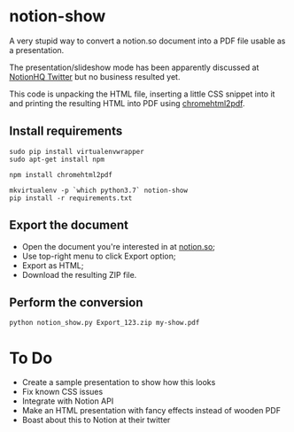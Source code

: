 # notion-show

A very stupid way to convert a notion.so document into a PDF file usable as a presentation.

The presentation/slideshow mode has been apparently discussed at [NotionHQ Twitter](https://twitter.com/notionhq/status/1014214831501598720) but no business resulted yet.

This code is unpacking the HTML file, inserting a little CSS snippet into it and printing the resulting HTML into PDF using [chromehtml2pdf](https://github.com/dataverity/chromehtml2pdf).

## Install requirements

```shell script
sudo pip install virtualenvwrapper
sudo apt-get install npm

npm install chromehtml2pdf

mkvirtualenv -p `which python3.7` notion-show
pip install -r requirements.txt
```

## Export the document

* Open the document you're interested in at [notion.so](https://notion.so);
* Use top-right menu to click Export option;
* Export as HTML;
* Download the resulting ZIP file.

## Perform the conversion

```shell script
python notion_show.py Export_123.zip my-show.pdf
```

# To Do

* Create a sample presentation to show how this looks
* Fix known CSS issues
* Integrate with Notion API
* Make an HTML presentation with fancy effects instead of wooden PDF
* Boast about this to Notion at their twitter
